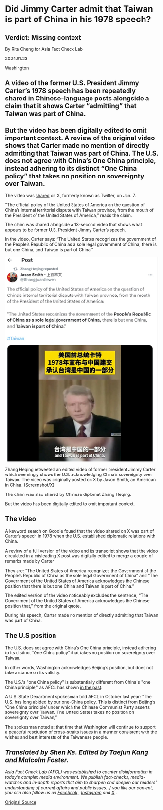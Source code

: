# Did Jimmy Carter admit that Taiwan is part of China in his 1978 speech?

## Verdict: Missing context

By Rita Cheng for Asia Fact Check Lab

2024.01.23

Washington

## A video of the former U.S. President Jimmy Carter’s 1978 speech has been repeatedly shared in Chinese-language posts alongside a claim that it shows Carter “admitting” that Taiwan was part of China.

## But the video has been digitally edited to omit important context. A review of the original video shows that Carter made no mention of directly admitting that Taiwan was part of China. The U.S. does not agree with China’s One China principle, instead adhering to its distinct “One China policy” that takes no position on sovereignty over Taiwan.

The video was [shared](https://x.com/ShangguanJiewen/status/1743939492807872770?s=20) on X, formerly known as Twitter, on Jan. 7.

“The official policy of the United States of America on the question of China’s internal territorial dispute with Taiwan province, from the mouth of the President of the United States of America,” reads the claim.

The claim was shared alongside a 13-second video that shows what appears to be former U.S. President Jimmy Carter’s speech.

In the video, Carter says: “The United States recognizes the government of the People’s Republic of China as a sole legal government of China, there is but one China, and Taiwan is part of China.”

![2.JPG](images/2QNYYN6ZO7CKQFTPDV3KCXYHDI.jpg)

Zhang Heqing retweeted an edited video of former president Jimmy Carter which seemingly shows the U.S. acknowledging China’s sovereignty over Taiwan. The video was originally posted on X by Jason Smith, an American in China. (Screenshot/X)

The claim was also shared by Chinese diplomat Zhang Heqing.

But the video has been digitally edited to omit important context.

## The video

A keyword search on Google found that the video shared on X was part of Carter’s speech in 1978 when the U.S. established diplomatic relations with China.

A review of a [full version](https://millercenter.org/the-presidency/presidential-speeches/december-15-1978-speech-establishing-diplomatic-relations) of the video and its transcript shows that the video circulated in a misleading X post was digitally edited to merge a couple of remarks made by Carter.

They are: “The United States of America recognizes the Government of the People’s Republic of China as the sole legal Government of China” and “The Government of the United States of America acknowledges the Chinese position that there is but one China and Taiwan is part of China.”

The edited version of the video noticeably excludes the sentence, “The Government of the United States of America acknowledges the Chinese position that,” from the original quote.

During his speech, Carter made no mention of directly admitting that Taiwan was part of China.

## The U.S position

The U.S. does not agree with China’s One China principle, instead adhering to its distinct “One China policy” that takes no position on sovereignty over Taiwan.

In other words, Washington acknowledges Beijing’s position, but does not take a stance on its validity.

The U.S.'s "one China policy" is substantially different from China's "one China principle," as AFCL has shown [in the past](https://www.rfa.org/mandarin/shishi-hecha/hc-02102023102235.html).

A U.S. State Department spokesman told AFCL in October last year: “The U.S. has long abided by our one-China policy. This is distinct from Beijing’s ‘One China principle’ under which the Chinese Communist Party asserts sovereignty over Taiwan. The United States takes no position on sovereignty over Taiwan,”

The spokesman noted at that time that Washington will continue to support a peaceful resolution of cross-straits issues in a manner consistent with the wishes and best interests of the Taiwanese people.

## *Translated by Shen Ke. Edited by Taejun Kang and Malcolm Foster.*

*Asia Fact Check Lab (AFCL) was established to counter disinformation in today's complex media environment. We publish fact-checks, media-watches and in-depth reports that aim to sharpen and deepen our readers' understanding of current affairs and public issues. If you like our content, you can also follow us on*   [*Facebook*](https://www.facebook.com/asiafactchecklabcn)  *,*   [*Instagram*](https://www.instagram.com/asiafactchecklab/)   *and*   [*X*](https://twitter.com/AFCL_eng)  *.*



[Original Source](https://www.rfa.org/english/news/afcl/jimmy-carter-taiwan-01232024144217.html)
